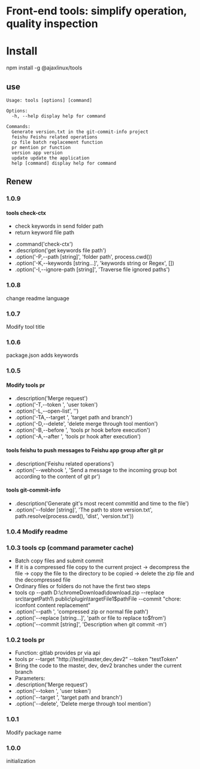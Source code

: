# Front-end tools: simplify operation, quality inspection

# Install

npm install -g @ajaxlinux/tools

## use

```
Usage: tools [options] [command]

Options:
  -h, --help display help for command

Commands:
  Generate version.txt in the git-commit-info project
  feishu Feishu related operations
  cp file batch replacement function
  pr mention pr function
  version app version
  update update the application
  help [command] display help for command
```

## Renew

### 1.0.9

#### tools check-ctx

- check keywords in send folder path
- return keyword file path

* .command('check-ctx')
* .description('get keywords file path')
* .option('-P,--path [string]', 'folder path', process.cwd())
* .option('-K,--keywords [string...]', 'keywords string or Regex', [])
* .option('-I,--ignore-path [string]', 'Traverse file ignored paths')

### 1.0.8

change readme language

### 1.0.7

Modify tool title

### 1.0.6

package.json adds keywords

### 1.0.5

#### Modify tools pr

- .description('Merge request')
- .option('-T,--token <string>', 'user token')
- .option('-L,--open-list', '')
- .option('-TA,--target <string>', 'target path and branch')
- .option('-D,--delete', 'delete merge through tool mention')
- .option('-B,--before <string>', 'tools pr hook before execution')
- .option('-A,--after <string>', 'tools pr hook after execution')

#### tools feishu to push messages to Feishu app group after git pr

- .description('Feishu related operations')
- .option('--webhook <string>', 'Send a message to the incoming group bot according to the content of git pr')

#### tools git-commit-info

- .description('Generate git's most recent commitId and time to the file')
- .option('--folder [string]', 'The path to store version.txt', path.resolve(process.cwd(), 'dist', 'version.txt'))

### 1.0.4 Modify readme

### 1.0.3 tools cp (command parameter cache)

- Batch copy files and submit commit
- If it is a compressed file copy to the current project -> decompress the file -> copy the file to the directory to be copied -> delete the zip file and the decompressed file
- Ordinary files or folders do not have the first two steps
- tools cp --path D:\chromeDownload\download.zip --replace src\targetPath1\ public\plugin\targetFile1$pathFile --commit "chore: iconfont content replacement"
- .option('--path <string>', 'compressed zip or normal file path')
- .option('--replace [string...]', 'path or file to replace to$from')
- .option('--commit [string]', 'Description when git commit -m')

### 1.0.2 tools pr

- Function: gitlab provides pr via api
- tools pr --target "http://test|master,dev,dev2" --token "testToken"
- Bring the code to the master, dev, dev2 branches under the current branch
- Parameters:
- .description('Merge request')
- .option('--token <string>', 'user token')
- .option('--target <string>', 'target path and branch')
- .option('--delete', 'Delete merge through tool mention')

### 1.0.1

Modify package name

### 1.0.0

initialization
